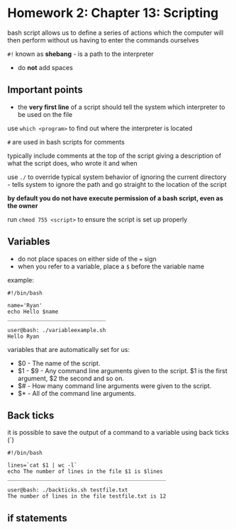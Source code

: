# Homework 2: Chapter 13: Scripting

bash script allows us to define a series of actions which the computer will then perform without us having to enter the commands ourselves

`#!` known as **shebang** - is a path to the interpreter
- do **not** add spaces


## Important points

- the **very first line** of a script should tell the system which interpreter to be used on the file

use `which <program>` to find out where the interpreter is located

`#` are used in bash scripts for comments

typically include comments at the top of the script giving a description of what the script does, who wrote it and when

use `./` to override typical system behavior of ignoring the current directory - tells system to ignore the path and go straight to the location of the script

**by default you do not have execute permission of a bash script, even as the owner**

run `chmod 755 <script>` to ensure the script is set up properly

## Variables

- do not place spaces on either side of the `=` sign
- when you refer to a variable, place a `$` before the variable name

example:

    #!/bin/bash

    name='Ryan'
    echo Hello $name
    _______________________________

    user@bash: ./variableexample.sh
    Hello Ryan

variables that are automatically set for us:

- $0 - The name of the script.
- $1 - $9 - Any command line arguments given to the script. $1 is the first argument, $2 the second and so on.
- $# - How many command line arguments were given to the script.
- $* - All of the command line arguments.

## Back ticks

it is possible to save the output of a command to a variable using back ticks (`)

    #!/bin/bash

    lines=`cat $1 | wc -l`
    echo The number of lines in the file $1 is $lines
    __________________________________________________

    user@bash: ./backticks.sh testfile.txt
    The number of lines in the file testfile.txt is 12

## if statements

